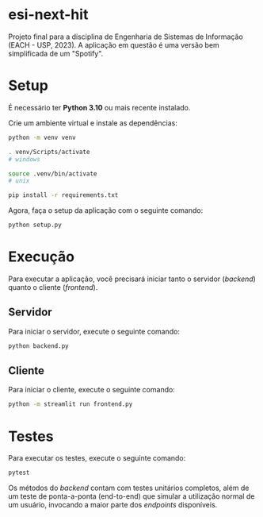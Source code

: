# esi-next-hit

Projeto final para a disciplina de Engenharia de Sistemas de Informação (EACH - USP, 2023). A aplicação em questão é uma versão bem simplificada de um "Spotify".

# Setup

É necessário ter **Python 3.10** ou mais recente instalado.

Crie um ambiente virtual e instale as dependências:

```bash
python -m venv venv
```

```bash
. venv/Scripts/activate
# windows
```

```bash
source .venv/bin/activate
# unix
```

```bash
pip install -r requirements.txt
```

Agora, faça o setup da aplicação com o seguinte comando:

```bash
python setup.py
```

# Execução

Para executar a aplicação, você precisará iniciar tanto o servidor (_backend_) quanto o cliente (_frontend_).

## Servidor

Para iniciar o servidor, execute o seguinte comando:

```bash
python backend.py
```

## Cliente

Para iniciar o cliente, execute o seguinte comando:

```bash
python -m streamlit run frontend.py
```

# Testes

Para executar os testes, execute o seguinte comando:

```bash
pytest
```

Os métodos do _backend_ contam com testes unitários completos, além de um teste de ponta-a-ponta (end-to-end) que simular a utilização normal de um usuário, invocando a maior parte dos _endpoints_ disponíveis.